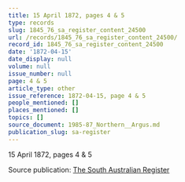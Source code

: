 ```yaml
---
title: 15 April 1872, pages 4 & 5
type: records
slug: 1845_76_sa_register_content_24500
url: /records/1845_76_sa_register_content_24500/
record_id: 1845_76_sa_register_content_24500
date: '1872-04-15'
date_display: null
volume: null
issue_number: null
page: 4 & 5
article_type: other
issue_reference: 1872-04-15, page 4 & 5
people_mentioned: []
places_mentioned: []
topics: []
source_document: 1985-87_Northern__Argus.md
publication_slug: sa-register
---
```


15 April 1872, pages 4 & 5

Source publication: [The South Australian Register](/publications/sa-register/)
